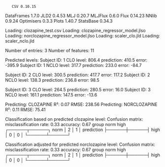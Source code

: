        CSV 0.10.15
DataFrames 1.7.0
      JLD2 0.4.53
       MLJ 0.20.7
   MLJFlux 0.6.0
      Flux 0.14.23
     NNlib 0.9.24
Optimisers 0.3.3
     Plots 1.40.7
 StatsBase 0.34.3

Loading: clozapine_test.csv
Loading: clozapine_regressor_model.jlso
Loading: norclozapine_regressor_model.jlso
Loading: scaler_clo.jld
Loading: scaler_nclo.jld

Number of entries: 3
Number of features: 11



Predicted levels:
Subject ID: 1 	  CLO level: 806.4 	 prediction: 410.5 	 error: -395.9
Subject ID: 1 	 NCLO level: 317.7 	 prediction: 233.0 	 error: -84.7

Subject ID: 2 	  CLO level: 300.5 	 prediction: 417.7 	 error: 117.2
Subject ID: 2 	 NCLO level: 138.3 	 prediction: 236.8 	 error: 98.5

Subject ID: 3 	  CLO level: 264.5 	 prediction: 280.5 	 error: 16.0
Subject ID: 3 	 NCLO level: 161.1 	 prediction: 147.5 	 error: -13.6

Predicting: CLOZAPINE
  R²:	0.07
  RMSE:	238.56
Predicting: NORCLOZAPINE
  R²:	0.11
  RMSE:	75.41

Classification based on predicted clozapine level:
Confusion matrix:
  misclassification rate: 0.33
  accuracy: 0.67
                     group
                  norm   high   
                ┌──────┬──────┐
           norm │    2 │    1 │
prediction      ├──────┼──────┤
           high │    0 │    0 │
                └──────┴──────┘
         
Classification adjusted for predicted norclozapine level:
Confusion matrix:
  misclassification rate: 0.33
  accuracy: 0.67
                     group
                  norm   high   
                ┌──────┬──────┐
           norm │    2 │    1 │
prediction      ├──────┼──────┤
           high │    0 │    0 │
                └──────┴──────┘
         
